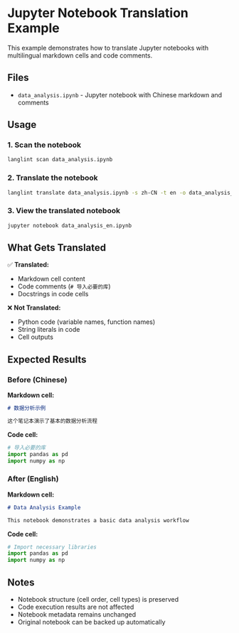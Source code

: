 # Jupyter Notebook Translation Example

This example demonstrates how to translate Jupyter notebooks with multilingual markdown cells and code comments.

## Files

- `data_analysis.ipynb` - Jupyter notebook with Chinese markdown and comments

## Usage

### 1. Scan the notebook

```bash
langlint scan data_analysis.ipynb
```

### 2. Translate the notebook

```bash
langlint translate data_analysis.ipynb -s zh-CN -t en -o data_analysis_en.ipynb
```

### 3. View the translated notebook

```bash
jupyter notebook data_analysis_en.ipynb
```

## What Gets Translated

✅ **Translated:**
- Markdown cell content
- Code comments (`# 导入必要的库`)
- Docstrings in code cells

❌ **Not Translated:**
- Python code (variable names, function names)
- String literals in code
- Cell outputs

## Expected Results

### Before (Chinese)

**Markdown cell:**
```markdown
# 数据分析示例

这个笔记本演示了基本的数据分析流程
```

**Code cell:**
```python
# 导入必要的库
import pandas as pd
import numpy as np
```

### After (English)

**Markdown cell:**
```markdown
# Data Analysis Example

This notebook demonstrates a basic data analysis workflow
```

**Code cell:**
```python
# Import necessary libraries
import pandas as pd
import numpy as np
```

## Notes

- Notebook structure (cell order, cell types) is preserved
- Code execution results are not affected
- Notebook metadata remains unchanged
- Original notebook can be backed up automatically


